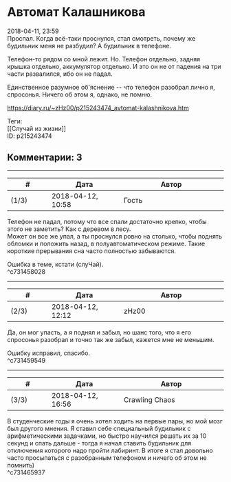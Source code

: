 Автомат Калашникова
===================

  
2018-04-11, 23:59  
 Проспал. Когда всё-таки проснулся, стал смотреть, почему же будильник меня не разбудил? А будильник в телефоне.   
   
 Телефон-то рядом со мной лежит. Но. Телефон отдельно, задняя крышка отдельно, аккумулятор отдельно. И это он не от падения на три части развалился, ибо он не падал.   
   
 Единственное разумное об'яснение -- что телефон разобрал лично я, спросонья. Ничего об этом я, однако, не помню.   
  
<https://diary.ru/~zHz00/p215243474_avtomat-kalashnikova.htm>  
  
Теги:  
[[Случай из жизни]]  
ID: p215243474  


Комментарии: 3
--------------

  


---



|         #         |              Дата              |                     Автор                     |           ID           |
| --- | --- | --- | --- |
| (1/3) | 2018-04-12, 10:58 | Гость | c731458028 |

  
 Телефон не падал, потому что все спали достаточно крепко, чтобы этого не заметить? Как с деревом в лесу.   
 Может он все же упал, а ты проснулся ровно на столько, чтобы поднять обломки и положить назад, в полуавтоматическом режиме. Такие короткие прерывания сна часто полностью забываются.   
   
 Ошибка в теме, кстати (слуЧай).   
 ^c731458028

---



|         #         |              Дата              |                     Автор                     |           ID           |
| --- | --- | --- | --- |
| (2/3) | 2018-04-12, 12:12 | zHz00 | c731459549 |

  
 Да, он мог упасть, а я поднял и забыл, но шанс того, что я его спросонья разобрал и точно так же забыл, кажется мне не меньшим.   
   
 Ошибку исправил, спасибо.   
 ^c731459549

---



|         #         |              Дата              |                     Автор                     |           ID           |
| --- | --- | --- | --- |
| (3/3) | 2018-04-12, 16:56 | Crawling Chaos | c731465937 |

  
 В студенческие годы я очень хотел ходить на первые пары, но мой мозг был другого мнения. Я ставил себе специальный будильник с арифметическими задачками, но быстро научился решать их за 10 секунд и спать дальше - тогда я начал ставить будильник для отключения которого надо пройти лабиринт. В итоге я стал довольно часто просыпаться с разобранным телефоном и ничего об этом не помнить)   
 ^c731465937